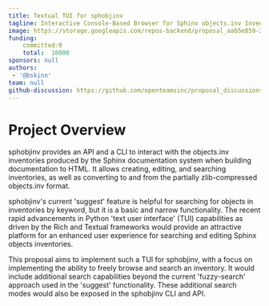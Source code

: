 ```yaml
---
title: Textual TUI for sphobjinv
tagline: Interactive Console-Based Browser for Sphinx objects.inv Inventories
image: https://storage.googleapis.com/repos-backend/proposal_aab5e859-2ca1-4158-9651-02e69d9f0a6e.png
funding:
    committed:0
    total:  10000
sponsors: null
authors: 
 - '@bskinn'
team: null
github-discussion: https://github.com/openteamsinc/proposal_discussions/discussions/64
---
```


# Project Overview

sphobjinv provides an API and a CLI to interact with the objects.inv inventories produced by the Sphinx documentation system when building documentation to HTML. It allows creating, editing, and searching inventories, as well as converting to and from the partially zlib-compressed objects.inv format.

sphobjinv's current 'suggest' feature is helpful for searching for objects in inventories by keyword, but it is a basic and narrow functionality. The recent rapid advancements in Python 'text user interface' (TUI) capabilities as driven by the Rich and Textual frameworks would provide an attractive platform for an enhanced user experience for searching and editing Sphinx objects inventories.

This proposal aims to implement such a TUI for sphobjinv, with a focus on implementing the ability to freely browse and search an inventory. It would include additional search capabilities beyond the current 'fuzzy-search' approach used in the 'suggest' functionality. These additional search modes would also be exposed in the sphobjinv CLI and API.